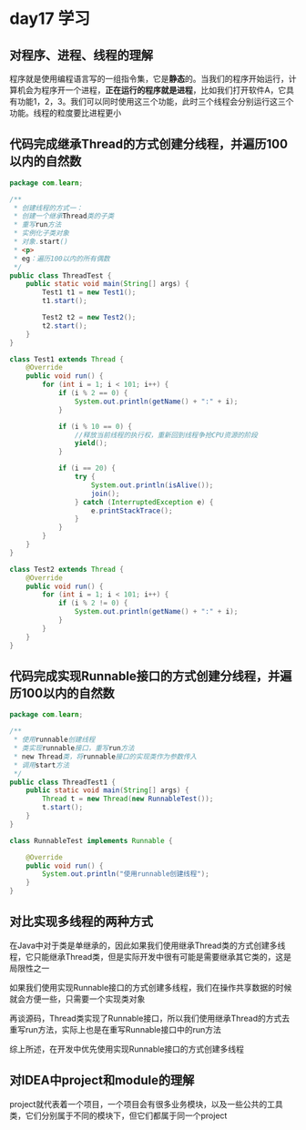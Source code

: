 # day17 学习

## 对程序、进程、线程的理解

程序就是使用编程语言写的一组指令集，它是**静态**的。当我们的程序开始运行，计算机会为程序开一个进程，**正在运行的程序就是进程**，比如我们打开软件A，它具有功能1，2，3。我们可以同时使用这三个功能，此时三个线程会分别运行这三个功能。线程的粒度要比进程更小

## 代码完成继承Thread的方式创建分线程，并遍历100以内的自然数

```java
package com.learn;

/**
 * 创建线程的方式一：
 * 创建一个继承Thread类的子类
 * 重写run方法
 * 实例化子类对象
 * 对象.start()
 * <p>
 * eg：遍历100以内的所有偶数
 */
public class ThreadTest {
    public static void main(String[] args) {
        Test1 t1 = new Test1();
        t1.start();

        Test2 t2 = new Test2();
        t2.start();
    }
}

class Test1 extends Thread {
    @Override
    public void run() {
        for (int i = 1; i < 101; i++) {
            if (i % 2 == 0) {
                System.out.println(getName() + ":" + i);
            }

            if (i % 10 == 0) {
                //释放当前线程的执行权，重新回到线程争抢CPU资源的阶段
                yield();
            }

            if (i == 20) {
                try {
                    System.out.println(isAlive());
                    join();
                } catch (InterruptedException e) {
                    e.printStackTrace();
                }
            }
        }
    }
}

class Test2 extends Thread {
    @Override
    public void run() {
        for (int i = 1; i < 101; i++) {
            if (i % 2 != 0) {
                System.out.println(getName() + ":" + i);
            }
        }
    }
}

```

## 代码完成实现Runnable接口的方式创建分线程，并遍历100以内的自然数

```java
package com.learn;

/**
 * 使用runnable创建线程
 * 类实现runnable接口，重写run方法
 * new Thread类，将runnable接口的实现类作为参数传入
 * 调用start方法
 */
public class ThreadTest1 {
    public static void main(String[] args) {
        Thread t = new Thread(new RunnableTest());
        t.start();
    }
}

class RunnableTest implements Runnable {

    @Override
    public void run() {
        System.out.println("使用runnable创建线程");
    }
}
```

## 对比实现多线程的两种方式

在Java中对于类是单继承的，因此如果我们使用继承Thread类的方式创建多线程，它只能继承Thread类，但是实际开发中很有可能是需要继承其它类的，这是局限性之一

如果我们使用实现Runnable接口的方式创建多线程，我们在操作共享数据的时候就会方便一些，只需要一个实现类对象

再谈源码，Thread类实现了Runnable接口，所以我们使用继承Thread的方式去重写run方法，实际上也是在重写Runnable接口中的run方法

综上所述，在开发中优先使用实现Runnable接口的方式创建多线程

## 对IDEA中project和module的理解

project就代表着一个项目，一个项目会有很多业务模块，以及一些公共的工具类，它们分别属于不同的模块下，但它们都属于同一个project

